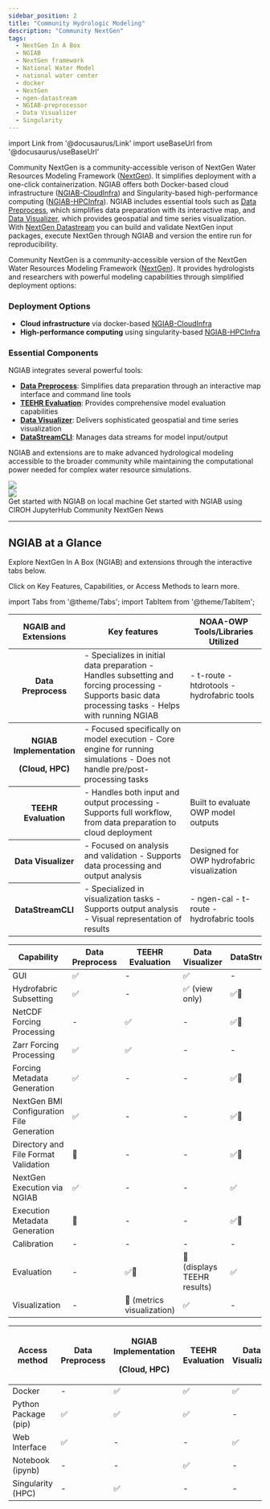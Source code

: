 ```yaml
---
sidebar_position: 2
title: "Community Hydrologic Modeling"
description: "Community NextGen"
tags:
  - NextGen In A Box
  - NGIAB
  - NextGen framework
  - National Water Model
  - national water center
  - docker
  - NextGen
  - ngen-datastream
  - NGIAB-preprocessor
  - Data Visualizer
  - Singularity
---
```


import Link from '@docusaurus/Link'
import useBaseUrl from '@docusaurus/useBaseUrl'

Community NextGen is a community-accessible verison of NextGen Water Resources Modeling Framework ([NextGen](https://github.com/NOAA-OWP/ngen)). It simplifies deployment with a one-click containerization. NGIAB offers both Docker-based cloud infrastructure ([NGIAB-CloudInfra](https://github.com/CIROH-UA/NGIAB-CloudInfra/blob/main/README.md)) and Singularity-based high-performance computing ([NGIAB-HPCInfra](https://github.com/CIROH-UA/NGIAB-HPCInfra/blob/main/README.md)). NGIAB includes essential tools such as [Data Preprocess](https://github.com/CIROH-UA/NGIAB_data_preprocess/blob/main/README.md), which simplifies data preparation with its interactive map, and [Data Visualizer](https://github.com/CIROH-UA/ngiab-client), which provides geospatial and time series visualization. With [NextGen Datastream](https://github.com/CIROH-UA/ngen-datastream/blob/main/README.md) you can build and validate NextGen input packages, execute NextGen through NGIAB and version the entire run for reproducibility.

Community NextGen is a community-accessible version of the NextGen Water Resources Modeling Framework ([NextGen](https://github.com/NOAA-OWP/ngen)). It provides hydrologists and researchers with powerful modeling capabilities through simplified deployment options:

### Deployment Options
- **Cloud infrastructure** via docker-based [NGIAB-CloudInfra](https://github.com/CIROH-UA/NGIAB-CloudInfra/blob/main/README.md)
- **High-performance computing** using singularity-based [NGIAB-HPCInfra](https://github.com/CIROH-UA/NGIAB-HPCInfra/blob/main/README.md)

### Essential Components
NGIAB integrates several powerful tools:
- [**Data Preprocess**](https://github.com/CIROH-UA/NGIAB_data_preprocess/blob/main/README.md): Simplifies data preparation through an interactive map interface and command line tools
- [**TEEHR Evaluation**](https://github.com/CIROH-UA/ngiab-teehr/blob/main/README.md): Provides comprehensive model evaluation capabilities
- [**Data Visualizer**](https://github.com/CIROH-UA/ngiab-client): Delivers sophisticated geospatial and time series visualization
- [**DataStreamCLI**](https://github.com/CIROH-UA/ngen-datastream/blob/main/README.md): Manages data streams for model input/output

NGIAB and extensions are to make advanced hydrological modeling accessible to the broader community while maintaining the computational power needed for complex water resource simulations.


<div class="darkImage" style={{'margin-right':'1.3rem','margin-bottom':'1.3rem'}}><img src={useBaseUrl("/img/NGIAB-extensions-diagram-dark.png")} /></div>
<div class="lightImage" style={{'margin-right':'1.3rem','margin-bottom':'1.3rem'}}><img src={useBaseUrl("/img/NGIAB-extensions-diagram-light.png")} /></div>

<Link class="button button--active button--primary" style={{'margin-right':'1.3rem','margin-bottom':'1.3rem'}} to="/docs/products/Community%20Hydrologic%20Modeling%20Framework/nextgeninaboxDocker/workflow">Get started with NGIAB on local machine</Link>

<Link class="button button--active button--primary" style={{'margin-right':'1.3rem','margin-bottom':'1.3rem'}} to="/docs/products/Community%20Hydrologic%20Modeling%20Framework/nextgeninaboxDocker/workflow-cloud">Get started with NGIAB using CIROH JupyterHub</Link>

<Link class="button button--active button--primary" style={{'margin-right':'1.3rem','margin-bottom':'1.3rem'}} to="/news">Community NextGen News</Link>

---

## NGIAB at a Glance

Explore NextGen In A Box (NGIAB) and extensions through the interactive tabs below.

Click on Key Features, Capabilities, or Access Methods to learn more.

import Tabs from '@theme/Tabs';
import TabItem from '@theme/TabItem';

<Tabs>
  <TabItem value="features" label="Key Features" default>
    <table>
      <thead>
        <th>NGAIB and Extensions</th>
        <th>Key features</th>
        <th>NOAA-OWP Tools/Libraries Utilized</th>
      </thead>
      <tbody>
        <tr>
        <th><Link to="/docs/products/Community Hydrologic Modeling Framework/ngiabpreprocessor/">Data Preprocess</Link></th>
        <td>
          - Specializes in initial data preparation
          - Handles subsetting and forcing processing
          - Supports basic data processing tasks
          - Helps with running NGIAB
        </td>
        <td>
          - t-route
          - htdrotools
          - hydrofabric tools
        </td>
        </tr>
      </tbody>
      <tbody>
        <tr>
          <th>
            <p style={{'margin':'0'}}>NGIAB Implementation</p>
            <p style={{'margin':'0'}}>(<Link to="/docs/products/Community Hydrologic Modeling Framework/nextgeninaboxDocker/">Cloud</Link>, <Link to="/docs/products/Community Hydrologic Modeling Framework/nextgeninaboxSingularity/">HPC</Link>)</p>
          </th>
          <td>
            - Focused specifically on model execution
            - Core engine for running simulations
            - Does not handle pre/post-processing tasks
          </td>
          <td> </td>
        </tr>
        <tr>
          <th><Link to="/docs/products/Evaluation Tools/rtiteehr/">TEEHR Evaluation</Link></th>
          <td>
            - Handles both input and output processing
            - Supports full workflow, from data preparation to cloud deployment
          </td>
          <td>
            Built to evaluate OWP model outputs
          </td>
        </tr>
        <tr>
          <th><Link to="/docs/products/Visualization and Analysis Tools/tethys-cses/">Data Visualizer</Link></th>
          <td>
            - Focused on analysis and validation
            - Supports data processing and output analysis
          </td>
          <td>
            Designed for OWP hydrofabric visualization
          </td>
        </tr>
        <tr>
          <th><Link to="/docs/products/Community Hydrologic Modeling Framework/nextgenDatastream/">DataStreamCLI</Link></th>
          <td>
            - Specialized in visualization tasks
            - Supports output analysis
            - Visual representation of results
          </td>
          <td>
            - ngen-cal
            - t-route
            - hydrofabric tools
          </td>
        </tr>
      </tbody>
    </table>
  </TabItem>

  <TabItem value="capabilities" label="Capabilities">
    <table>
      <thead>
        <tr>
          <th>Capability</th>
          <th><Link to="/docs/products/Community Hydrologic Modeling Framework/ngiabpreprocessor/">Data Preprocess</Link></th>
          <th><Link to="/docs/products/Evaluation Tools/rtiteehr/">TEEHR Evaluation</Link></th>
          <th><Link to="/docs/products/Visualization and Analysis Tools/tethys-cses/">Data Visualizer</Link></th>
          <th><Link to="/docs/products/Community Hydrologic Modeling Framework/nextgenDatastream/">DataStreamCLI</Link></th>
        </tr>
      </thead>
      <tbody>
        <tr>
          <td>GUI</td>
          <td>✅</td>
          <td>-</td>
          <td>✅</td>
          <td>-</td>
        </tr>
        <tr>
          <td>Hydrofabric Subsetting</td>
          <td>✅</td>
          <td>-</td>
          <td>✅ (view only)</td>
          <td>✅🔨</td>
        </tr>
        <tr>
          <td>NetCDF Forcing Processing</td>
          <td>-</td>
          <td>✅</td>
          <td>-</td>
          <td>✅🔨</td>
        </tr>
        <tr>
          <td>Zarr Forcing Processing</td>
          <td>✅</td>
          <td>✅</td>
          <td>-</td>
          <td>-</td>
        </tr>
        <tr>
          <td>Forcing Metadata Generation</td>
          <td>✅</td>
          <td>-</td>
          <td>-</td>
          <td>✅🔨</td>
        </tr>
        <tr>
          <td>NextGen BMI Configuration File Generation</td>
          <td>✅</td>
          <td>-</td>
          <td>-</td>
          <td>✅🔨</td>
        </tr>
        <tr>
          <td>Directory and File Format Validation</td>
          <td>🔨</td>
          <td>-</td>
          <td>-</td>
          <td>✅🔨</td>
        </tr>
        <tr>
          <td>NextGen Execution via NGIAB</td>
          <td>✅</td>
          <td>-</td>
          <td>-</td>
          <td>✅</td>
        </tr>
        <tr>
          <td>Execution Metadata Generation</td>
          <td>🔨</td>
          <td>-</td>
          <td>-</td>
          <td>✅🔨</td>
        </tr>
        <tr>
          <td>Calibration</td>
          <td>-</td>
          <td>-</td>
          <td>-</td>
          <td>-</td>
        </tr>
        <tr>
          <td>Evaluation</td>
          <td>-</td>
          <td>✅🔨</td>
          <td>🔨 (displays TEEHR results)</td>
          <td>✅</td>
        </tr>
        <tr>
          <td>Visualization</td>
          <td>-</td>
          <td>🔨 (metrics visualization)</td>
          <td>✅</td>
          <td>-</td>
        </tr>
      </tbody>
    </table>
  </TabItem>

  <TabItem value="access" label="Access Methods">
    <table>
      <thead>
        <tr>
          <th>Access method</th>
          <th><Link to="/docs/products/Community Hydrologic Modeling Framework/ngiabpreprocessor/">Data Preprocess</Link></th>
          <th>
            <p style={{'margin':'0'}}>NGIAB Implementation</p>
            <p style={{'margin':'0'}}>(<Link to="/docs/products/Community Hydrologic Modeling Framework/nextgeninaboxDocker/">Cloud</Link>, <Link to="/docs/products/Community Hydrologic Modeling Framework/nextgeninaboxSingularity/">HPC</Link>)</p>
          </th>
          <th><Link to="/docs/products/Evaluation Tools/rtiteehr/">TEEHR Evaluation</Link></th>
          <th><Link to="/docs/products/Visualization and Analysis Tools/tethys-cses/">Data Visualizer</Link></th>
          <th><Link to="/docs/products/Community Hydrologic Modeling Framework/nextgenDatastream/">DataStreamCLI</Link></th>
        </tr>
      </thead>
      <tbody>
        <tr>
          <td>Docker</td>
          <td>-</td>
          <td>✅</td>
          <td>✅</td>
          <td>✅</td>
          <td>✅</td>
        </tr>
        <tr>
          <td>Python Package (pip)</td>
          <td>✅</td>
          <td>✅</td>
          <td>✅</td>
          <td>-</td>
          <td>-</td>
        </tr>
        <tr>
          <td>Web Interface</td>
          <td>✅</td>
          <td>-</td>
          <td>-</td>
          <td>✅</td>
          <td>-</td>
        </tr>
        <tr>
          <td>Notebook (ipynb)</td>
          <td>-</td>
          <td>-</td>
          <td>✅</td>
          <td>-</td>
          <td>-</td>
        </tr>
        <tr>
          <td>Singularity (HPC)</td>
          <td>-</td>
          <td>✅</td>
          <td>-</td>
          <td>-</td>
          <td>-</td>
        </tr>
      </tbody>
    </table>
  </TabItem>
</Tabs>
